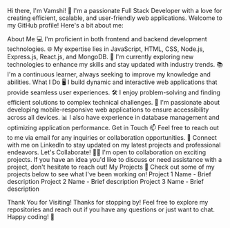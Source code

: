 Hi there, I'm Vamshi! 👋
I'm a passionate Full Stack Developer with a love for creating efficient, scalable, and user-friendly web applications. Welcome to my GitHub profile! Here's a bit about me:

About Me
💻 I'm proficient in both frontend and backend development technologies.
🌐 My expertise lies in JavaScript, HTML, CSS, Node.js, Express.js, React.js, and MongoDB.
🔭 I'm currently exploring new technologies to enhance my skills and stay updated with industry trends.
📚 I'm a continuous learner, always seeking to improve my knowledge and abilities.
What I Do
🖥️ I build dynamic and interactive web applications that provide seamless user experiences.
🛠️ I enjoy problem-solving and finding efficient solutions to complex technical challenges.
📱 I'm passionate about developing mobile-responsive web applications to ensure accessibility across all devices.
📊 I also have experience in database management and optimizing application performance.
Get in Touch
📫 Feel free to reach out to me via email for any inquiries or collaboration opportunities.
🔗 Connect with me on LinkedIn to stay updated on my latest projects and professional endeavors.
Let's Collaborate!
👨‍💻 I'm open to collaboration on exciting projects. If you have an idea you'd like to discuss or need assistance with a project, don't hesitate to reach out!
My Projects
🚀 Check out some of my projects below to see what I've been working on!
Project 1 Name - Brief description
Project 2 Name - Brief description
Project 3 Name - Brief description

Thank You for Visiting!
Thanks for stopping by! Feel free to explore my repositories and reach out if you have any questions or just want to chat. Happy coding! 🚀
